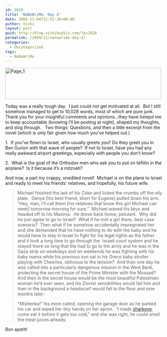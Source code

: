 ```yaml
---
id: 1620
title: 'NaNoWriMo: Day 4'
date: 2009-11-04T22:52:38+00:00
author: Vicki
layout: post
guid: http://blog.vickiboykis.com/?p=1620
permalink: /2009/11/nanowrimo-day-4/
categories:
  - Uncategorized
tags:
  - NaNoWriMo
---
```

<img class="aligncenter size-full wp-image-1600" title="Page_1" src="http://blog.vickiboykis.com/wp-content/uploads/2009/11/Page_1.jpg" alt="Page_1" width="500" height="100" />

Today was a really tough day.  I just could not get motivated at all.  But I still somehow managed to get to 10,028 words, most of which are pure junk.  Thank you for your insightful comments and opinions&#8230;they have helepd me to keep accountable (knowing I&#8217;ll be posting at night), shaped my thoughts, and slog through.   Two things: Questions, and then a little excerpt from the novel (which is only fair given how much you&#8217;ve helped out.)

1.  If you&#8217;ve flown to Israel, who usually greets you? Do they greet you in Ben Gurion with that wave of people?  If not to Israel, have you had any really awkward airport greetings, especially with people you don&#8217;t know?
  
2.  What is the goal of the Orthodox men who ask you to put on tefillin in the airplane?  Is it because it&#8217;s a mitzvah?

And now, a part my crappy, unedited novel!  Michael is on the plane to Israel and ready to meet his friends&#8217; relatives, and hopefully, his future wife.

> Michael finished the last of his Coke and licked the crumbs off the oily plate.  Genya [his best friend, short for Eugene] pulled down his arm.  “Hey, man, I’ll call them [his relatives that know this girl Michael can meet] tomorrow morning for sure.”  Michael waved his keys and headed off to his Maxima.  He drove back home, petulant.  Why did he just agree to go to Israel?  What if he met a girl there, best case scenario?  Then what if he somehow accidentally impregnated her and she demanded that he have nothing to do with the baby and he would have to stay in Israel to fight for his legal rights as the father and it took a long time to go through the  Israeli court system and he stayed there so long that the had to go to the army and he was in the Gaza strip on weekdays and on weekends he was fighting with his baby mama while his previous son sat in his Greco baby stroller playing with Cheerios, oblivious to the tension?  And then one day he was called into a particularly dangerous mission in the West Bank, protecting the secret house of the Prime Minister with the Mossad?  And then in the secret house would be the most beautiful Palestinian woman he’d ever seen, and his Zionist sensibilities would fail him and then in the background a headscarf would fall to the floor and nine months later-
  
> “Mishenka!” his mom called, opening the garage door as he parked his car and wiped her tiny hands on her apron.  “I made [zharkoye](http://www.recipezaar.com/Zharkoye-Russian-Stew-108826), come eat it before it gets too cold,” and she was right, he could smell the meat juices already.

Bon apetit!

>